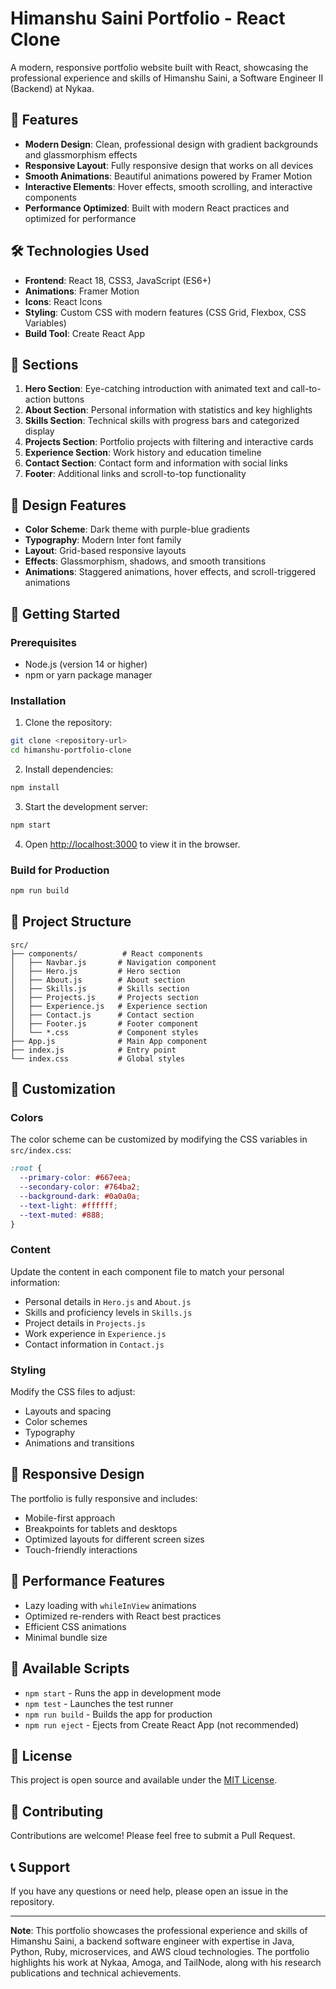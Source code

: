 # Himanshu Saini Portfolio - React Clone

A modern, responsive portfolio website built with React, showcasing the professional experience and skills of Himanshu Saini, a Software Engineer II (Backend) at Nykaa.

## 🚀 Features

- **Modern Design**: Clean, professional design with gradient backgrounds and glassmorphism effects
- **Responsive Layout**: Fully responsive design that works on all devices
- **Smooth Animations**: Beautiful animations powered by Framer Motion
- **Interactive Elements**: Hover effects, smooth scrolling, and interactive components
- **Performance Optimized**: Built with modern React practices and optimized for performance

## 🛠️ Technologies Used

- **Frontend**: React 18, CSS3, JavaScript (ES6+)
- **Animations**: Framer Motion
- **Icons**: React Icons
- **Styling**: Custom CSS with modern features (CSS Grid, Flexbox, CSS Variables)
- **Build Tool**: Create React App

## 📱 Sections

1. **Hero Section**: Eye-catching introduction with animated text and call-to-action buttons
2. **About Section**: Personal information with statistics and key highlights
3. **Skills Section**: Technical skills with progress bars and categorized display
4. **Projects Section**: Portfolio projects with filtering and interactive cards
5. **Experience Section**: Work history and education timeline
6. **Contact Section**: Contact form and information with social links
7. **Footer**: Additional links and scroll-to-top functionality

## 🎨 Design Features

- **Color Scheme**: Dark theme with purple-blue gradients
- **Typography**: Modern Inter font family
- **Layout**: Grid-based responsive layouts
- **Effects**: Glassmorphism, shadows, and smooth transitions
- **Animations**: Staggered animations, hover effects, and scroll-triggered animations

## 🚀 Getting Started

### Prerequisites

- Node.js (version 14 or higher)
- npm or yarn package manager

### Installation

1. Clone the repository:
```bash
git clone <repository-url>
cd himanshu-portfolio-clone
```

2. Install dependencies:
```bash
npm install
```

3. Start the development server:
```bash
npm start
```

4. Open [http://localhost:3000](http://localhost:3000) to view it in the browser.

### Build for Production

```bash
npm run build
```

## 📁 Project Structure

```
src/
├── components/          # React components
│   ├── Navbar.js       # Navigation component
│   ├── Hero.js         # Hero section
│   ├── About.js        # About section
│   ├── Skills.js       # Skills section
│   ├── Projects.js     # Projects section
│   ├── Experience.js   # Experience section
│   ├── Contact.js      # Contact section
│   ├── Footer.js       # Footer component
│   └── *.css           # Component styles
├── App.js              # Main App component
├── index.js            # Entry point
└── index.css           # Global styles
```

## 🎯 Customization

### Colors
The color scheme can be customized by modifying the CSS variables in `src/index.css`:

```css
:root {
  --primary-color: #667eea;
  --secondary-color: #764ba2;
  --background-dark: #0a0a0a;
  --text-light: #ffffff;
  --text-muted: #888;
}
```

### Content
Update the content in each component file to match your personal information:
- Personal details in `Hero.js` and `About.js`
- Skills and proficiency levels in `Skills.js`
- Project details in `Projects.js`
- Work experience in `Experience.js`
- Contact information in `Contact.js`

### Styling
Modify the CSS files to adjust:
- Layouts and spacing
- Color schemes
- Typography
- Animations and transitions

## 📱 Responsive Design

The portfolio is fully responsive and includes:
- Mobile-first approach
- Breakpoints for tablets and desktops
- Optimized layouts for different screen sizes
- Touch-friendly interactions

## 🌟 Performance Features

- Lazy loading with `whileInView` animations
- Optimized re-renders with React best practices
- Efficient CSS animations
- Minimal bundle size

## 🔧 Available Scripts

- `npm start` - Runs the app in development mode
- `npm test` - Launches the test runner
- `npm run build` - Builds the app for production
- `npm run eject` - Ejects from Create React App (not recommended)

## 📄 License

This project is open source and available under the [MIT License](LICENSE).

## 🤝 Contributing

Contributions are welcome! Please feel free to submit a Pull Request.

## 📞 Support

If you have any questions or need help, please open an issue in the repository.

---

**Note**: This portfolio showcases the professional experience and skills of Himanshu Saini, a backend software engineer with expertise in Java, Python, Ruby, microservices, and AWS cloud technologies. The portfolio highlights his work at Nykaa, Amoga, and TailNode, along with his research publications and technical achievements.
